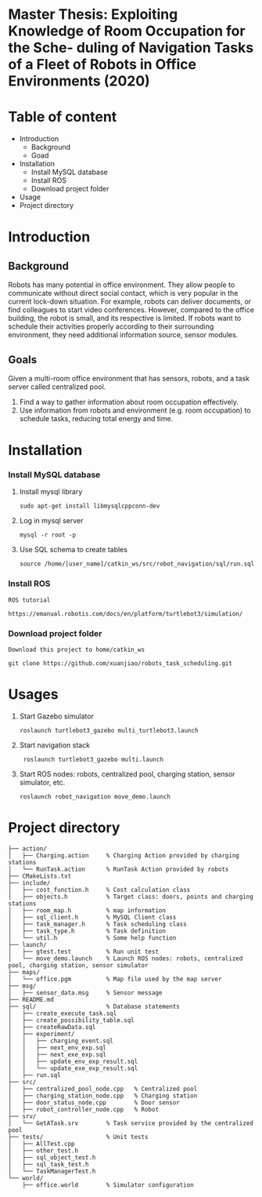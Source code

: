# Master Thesis: Exploiting Knowledge of Room Occupation for the Sche- duling of Navigation Tasks of a Fleet of Robots in Office Environments (2020)

# Table of content
-   Introduction
    -   Background
    -   Goad
-   Installation
    -   Install MySQL database
    -   Install ROS
    -   Download project folder
-   Usage
-   Project directory

# Introduction

## Background
Robots has many potential in office environment. They allow people to communicate without direct social contact, which is very popular in the current lock-down situation. For example, robots can deliver documents, or find colleagues to start video conferences. However, compared to the office building, the robot is small, and its respective is limited. If robots want to schedule their activities properly according to their surrounding environment, they need additional information source, sensor modules. 

## Goals
Given a multi-room office environment that has sensors, robots, and a task server called centralized pool. 

1. Find a way to gather information about room occupation effectively. 
2. Use information from robots and environment (e.g. room occupation) to schedule tasks, reducing total energy and time. 

# Installation
### Install MySQL database
1. Install mysql library

     `sudo apt-get install libmysqlcppconn-dev`

2. Log in mysql server 

    `mysql -r root -p`

3. Use SQL schema to create tables

    `source /home/[user_name]/catkin_ws/src/robot_navigation/sql/run.sql`

### Install ROS
    ROS tutorial 

    https://emanual.robotis.com/docs/en/platform/turtlebot3/simulation/

### Download project folder

    Download this project to home/catkin_ws
    
    git clone https://github.com/xuanjiao/robots_task_scheduling.git

# Usages
1.  Start Gazebo simulator

    `roslaunch turtlebot3_gazebo multi_turtlebot3.launch`

2.  Start navigation stack

    ` roslaunch turtlebot3_gazebo multi.launch`

3.  Start ROS nodes: robots, centralized pool, charging station, sensor simulator, etc.

    `roslaunch robot_navigation move_demo.launch`

# Project directory
```
├── action/
│   ├── Charging.action     % Charging Action provided by charging stations 
│   └── RunTask.action      % RunTask Action provided by robots
├── CMakeLists.txt      
├── include/
│   ├── cost_function.h     % Cost calculation class
│   ├── objects.h           % Target class: doors, points and charging stations
│   ├── room_map.h          % map information
│   ├── sql_client.h        % MySQL Client class
│   ├── task_manager.h      % Task scheduling class
│   ├── task_type.h         % Task definition
│   └── util.h              % Some help function
├── launch/
│   ├── gtest.test          % Run unit test
│   └── move_demo.launch    % Launch ROS nodes: robots, centralized pool, charging station, sensor simulator
├── maps/
│   └── office.pgm          % Map file used by the map server
├── msg/
│   ├── sensor_data.msg     % Sensor message   
├── README.md
├── sql/                    % Database statements
│   ├── create_execute_task.sql
│   ├── create_possibility_table.sql
│   ├── createRawData.sql
│   ├── experiment/
│   │   ├── charging_event.sql
│   │   ├── next_env_exp.sql
│   │   ├── next_exe_exp.sql
│   │   ├── update_env_exp_result.sql
│   │   └── update_exe_exp_result.sql
│   ├── run.sql
├── src/
│   ├── centralized_pool_node.cpp   % Centralized pool
│   ├── charging_station_node.cpp   % Charging station
│   ├── door_status_node.cpp        % Door sensor
│   ├── robot_controller_node.cpp   % Robot
├── srv/
│   └── GetATask.srv        % Task service provided by the centralized pool
├── tests/                  % Unit tests
│   ├── AllTest.cpp
│   ├── other_test.h
│   ├── sql_object_test.h
│   ├── sql_task_test.h
│   └── TaskManagerTest.h
└── world/
    ├── office.world        % Simulator configuration
```
